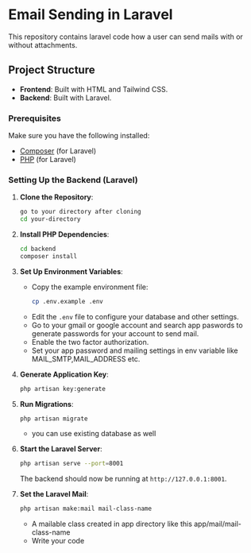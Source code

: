 # Email Sending in Laravel
This repository contains laravel code how a user can send mails with or without attachments.

## Project Structure

- **Frontend**: Built with HTML and Tailwind CSS.
- **Backend**: Built with Laravel.

### Prerequisites

Make sure you have the following installed:

- [Composer](https://getcomposer.org/) (for Laravel)
- [PHP](https://www.php.net/) (for Laravel)

### Setting Up the Backend (Laravel)

1. **Clone the Repository**:
    ```bash
    go to your directory after cloning
    cd your-directory
    ```

2. **Install PHP Dependencies**:
    ```bash
    cd backend
    composer install
    ```

3. **Set Up Environment Variables**:
    - Copy the example environment file:
        ```bash
        cp .env.example .env
        ```
    - Edit the `.env` file to configure your database and other settings.
    - Go to your gmail or google account and search app paswords to generate passwords for your account to send mail.
    - Enable the two factor authorization.
    - Set your app password and mailing settings in env variable like MAIL_SMTP,MAIL_ADDRESS etc.

4. **Generate Application Key**:
    ```bash
    php artisan key:generate
    ```

5. **Run Migrations**:
    ```bash
    php artisan migrate
    ```
    - you can use existing database as well

6. **Start the Laravel Server**:
    ```bash
    php artisan serve --port=8001
    ```

   The backend should now be running at `http://127.0.0.1:8001`.

7. **Set the Laravel Mail**:
    ```bash
    php artisan make:mail mail-class-name
    ```
    - A mailable class created in app directory like this app/mail/mail-class-name
    - Write your code
